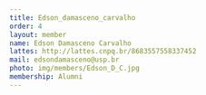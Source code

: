 ```yaml
---
title: Edson_damasceno_carvalho
order: 4
layout: member
name: Edson Damasceno Carvalho
lattes: http://lattes.cnpq.br/8683557558337452
mail: edsondamasceno@usp.br
photo: img/members/Edson_D_C.jpg
membership: Alumni
---
```


